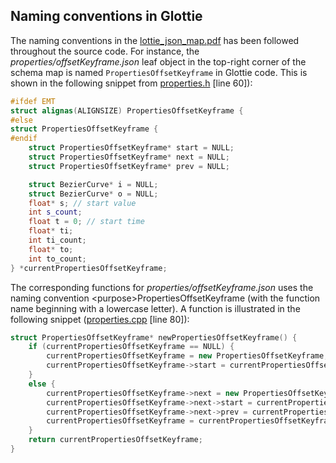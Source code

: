## Naming conventions in Glottie

The naming conventions in the [lottie_json_map.pdf](../doc/lottie_json_map.pdf) has been followed throughout the source code. For instance, the *properties/offsetKeyframe.json* leaf object in the top-right corner of the schema map is named `PropertiesOffsetKeyframe` in Glottie code. This is shown in the following snippet from [properties.h](../deserializer/properties.h) [line 60]):

```c++
#ifdef EMT
struct alignas(ALIGNSIZE) PropertiesOffsetKeyframe {
#else
struct PropertiesOffsetKeyframe {
#endif
	struct PropertiesOffsetKeyframe* start = NULL;
	struct PropertiesOffsetKeyframe* next = NULL;
	struct PropertiesOffsetKeyframe* prev = NULL;

	struct BezierCurve* i = NULL;
	struct BezierCurve* o = NULL;
	float* s; // start value
	int s_count;
	float t = 0; // start time 
	float* ti;
	int ti_count;
	float* to;
	int to_count;
} *currentPropertiesOffsetKeyframe;
```

The corresponding functions for *properties/offsetKeyframe.json* uses the naming convention &lt;purpose&gt;PropertiesOffsetKeyframe (with the function name beginning with a lowercase letter). A function is illustrated in the following snippet ([properties.cpp](../deserializer/properties.cpp) [line 80]):

```c++
struct PropertiesOffsetKeyframe* newPropertiesOffsetKeyframe() {
	if (currentPropertiesOffsetKeyframe == NULL) {
		currentPropertiesOffsetKeyframe = new PropertiesOffsetKeyframe;
		currentPropertiesOffsetKeyframe->start = currentPropertiesOffsetKeyframe;
	}
	else {
		currentPropertiesOffsetKeyframe->next = new PropertiesOffsetKeyframe;
		currentPropertiesOffsetKeyframe->next->start = currentPropertiesOffsetKeyframe->start;
		currentPropertiesOffsetKeyframe->next->prev = currentPropertiesOffsetKeyframe;
		currentPropertiesOffsetKeyframe = currentPropertiesOffsetKeyframe->next;
	}
	return currentPropertiesOffsetKeyframe;
}
```